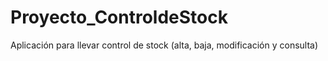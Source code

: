 # Proyecto_ControldeStock
Aplicación para llevar control de stock (alta, baja, modificación y consulta)
